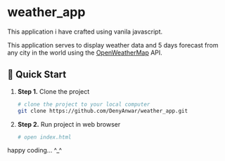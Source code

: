# weather_app

This application i have crafted using vanila javascript.

This application serves to display weather data and 5 days forecast from
any city in the world using the [OpenWeatherMap](http://www.openweathermap.org/) API.

## 🚀 Quick Start
1.  **Step 1.**
    Clone the project
    ```sh
    # clone the project to your local computer
    git clone https://github.com/DenyAnwar/weather_app.git
    ```
2.  **Step 2.**
    Run project in web browser
    ```sh
    # open index.html

happy coding... ^_^
    